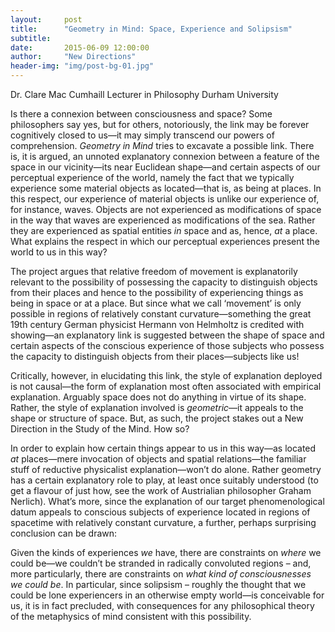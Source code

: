 ```yaml
---
layout:     post
title:      "Geometry in Mind: Space, Experience and Solipsism"
subtitle:   
date:       2015-06-09 12:00:00
author:     "New Directions"
header-img: "img/post-bg-01.jpg"
---
```


Dr. Clare Mac Cumhaill Lecturer in Philosophy Durham University

Is there a connexion between consciousness and space? Some philosophers say yes, but for others, notoriously, the link may be forever cognitively closed to us—it may simply transcend our powers of comprehension. _Geometry in Mind_ tries to excavate a possible link. There is, it is argued, an unnoted explanatory connexion between a feature of the space in our vicinity—its near Euclidean shape—and certain aspects of our perceptual experience of the world, namely the fact that we typically experience some material objects as located—that is, as being at places. In this respect, our experience of material objects is unlike our experience of, for instance, waves. Objects are not experienced as modifications of space in the way that waves are experienced as modifications of the sea. Rather they are experienced as spatial entities _in_ space and as, hence, _at_ a place. What explains the respect in which our perceptual experiences present the world to us in this way?

The project argues that relative freedom of movement is explanatorily relevant to the possibility of possessing the capacity to distinguish objects from their places and hence to the possibility of experiencing things as being in space or at a place. But since what we call ‘movement’ is only possible in regions of relatively constant curvature—something the great 19th century German physicist Hermann von Helmholtz is credited with showing—an explanatory link is suggested between the shape of space and certain aspects of the conscious experience of those subjects who possess the capacity to distinguish objects from their places—subjects like us!

Critically, however, in elucidating this link, the style of explanation deployed is not causal—the form of explanation most often associated with empirical explanation. Arguably space does not do anything in virtue of its shape. Rather, the style of explanation involved is _geometric_—it appeals to the shape or structure of space. But, as such, the project stakes out a New Direction in the Study of the Mind. How so?

In order to explain how certain things appear to us in this way—as located _at_ places—mere invocation of objects and spatial relations—the familiar stuff of reductive physicalist explanation—won’t do alone. Rather geometry has a certain explanatory role to play, at least once suitably understood (to get a flavour of just how, see the work of Austrialian philosopher Graham Nerlich). What’s more, since the explanation of our target phenomenological datum appeals to conscious subjects of experience located in regions of spacetime with relatively constant curvature, a further, perhaps surprising conclusion can be drawn:

Given the kinds of experiences _we_ have, there are constraints on _where_ we could be—we couldn’t be stranded in radically convoluted regions – and, more particularly, there are constraints on _what kind of consciousnesses we could be_. In particular, since solipsism – roughly the thought that we could be lone experiencers in an otherwise empty world—is conceivable for us, it is in fact precluded, with consequences for any philosophical theory of the metaphysics of mind consistent with this possibility.

